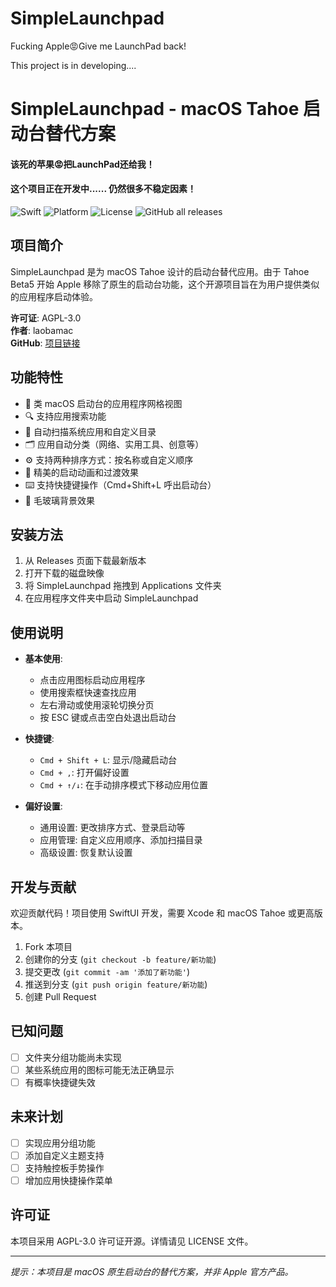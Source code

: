 # SimpleLaunchpad
Fucking Apple😡Give me LaunchPad back!

This project is in developing....

# SimpleLaunchpad - macOS Tahoe 启动台替代方案
#### 该死的苹果😡把LaunchPad还给我！
#### 这个项目正在开发中...... 仍然很多不稳定因素！

![Swift](https://img.shields.io/badge/Swift-5.5-orange.svg)
![Platform](https://img.shields.io/badge/macOS-15+-blue.svg)
![License](https://img.shields.io/badge/License-GPLv3-green.svg)
![GitHub all releases](https://img.shields.io/github/downloads/laobamac/SimpleLaunchpad/total?color=white&style=plastic)

## 项目简介

SimpleLaunchpad 是为 macOS Tahoe 设计的启动台替代应用。由于 Tahoe Beta5 开始 Apple 移除了原生的启动台功能，这个开源项目旨在为用户提供类似的应用程序启动体验。

**许可证**: AGPL-3.0  
**作者**: laobamac  
**GitHub**: [项目链接](https://github.com/laobamac/SimpleLaunchpad)

## 功能特性

- 🚀 类 macOS 启动台的应用程序网格视图
- 🔍 支持应用搜索功能
- 📁 自动扫描系统应用和自定义目录
- 🗂️ 应用自动分类（网络、实用工具、创意等）
- ⚙️ 支持两种排序方式：按名称或自定义顺序
- 🎨 精美的启动动画和过渡效果
- ⌨️ 支持快捷键操作（Cmd+Shift+L 呼出启动台）
- 🌙 毛玻璃背景效果

## 安装方法

1. 从 Releases 页面下载最新版本
2. 打开下载的磁盘映像
3. 将 SimpleLaunchpad 拖拽到 Applications 文件夹
4. 在应用程序文件夹中启动 SimpleLaunchpad

## 使用说明

- **基本使用**:
  - 点击应用图标启动应用程序
  - 使用搜索框快速查找应用
  - 左右滑动或使用滚轮切换分页
  - 按 ESC 键或点击空白处退出启动台

- **快捷键**:
  - `Cmd + Shift + L`: 显示/隐藏启动台
  - `Cmd + ,`: 打开偏好设置
  - `Cmd + ↑/↓`: 在手动排序模式下移动应用位置

- **偏好设置**:
  - 通用设置: 更改排序方式、登录启动等
  - 应用管理: 自定义应用顺序、添加扫描目录
  - 高级设置: 恢复默认设置

## 开发与贡献

欢迎贡献代码！项目使用 SwiftUI 开发，需要 Xcode 和 macOS Tahoe 或更高版本。

1. Fork 本项目
2. 创建你的分支 (`git checkout -b feature/新功能`)
3. 提交更改 (`git commit -am '添加了新功能'`)
4. 推送到分支 (`git push origin feature/新功能`)
5. 创建 Pull Request

## 已知问题

- [ ] 文件夹分组功能尚未实现
- [ ] 某些系统应用的图标可能无法正确显示
- [ ] 有概率快捷键失效

## 未来计划

- [ ] 实现应用分组功能
- [ ] 添加自定义主题支持
- [ ] 支持触控板手势操作
- [ ] 增加应用快捷操作菜单

## 许可证

本项目采用 AGPL-3.0 许可证开源。详情请见 LICENSE 文件。

---

*提示：本项目是 macOS 原生启动台的替代方案，并非 Apple 官方产品。*
